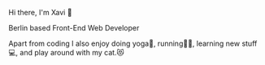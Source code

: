 Hi there, I'm Xavi 👋 

Berlin based Front-End Web Developer


Apart from coding I also enjoy doing yoga🧘, running🏃🏽, learning new stuff💻, and play around with my cat.😻
